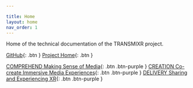 ```yaml
---

title: Home
layout: home
nav_order: 1
---
```

Home of the technical documentation of the TRANSMIXR project.

[GitHub](https://github.com/Transmixr){: .btn }
[Project Home](https://transmixr.eu/){: .btn }


[COMPREHEND
Making Sense of Media](https://transmixr.github.io/comp_mediaselection/){: .btn .btn-purple }
[CREATION
Co-create Immersive Media Experiences](https://transmixr.github.io/comp_creation/){: .btn .btn-purple }
[DELIVERY
Sharing and Experiencing XR](https://transmixr.github.io/comp_experience/){: .btn .btn-purple }
